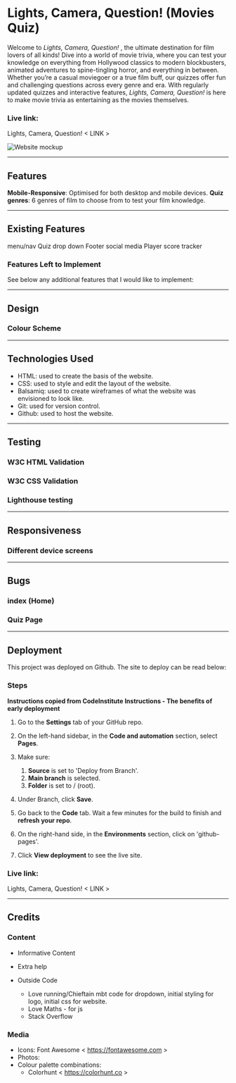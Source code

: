
# Lights, Camera, Question! (Movies Quiz)

Welcome to <em> Lights, Camera, Question! </em>, the ultimate destination for film lovers of all kinds! Dive into a world of movie trivia, where you can test your knowledge on everything from Hollywood classics to modern blockbusters, animated adventures to spine-tingling horror, and everything in between. Whether you’re a casual moviegoer or a true film buff, our quizzes offer fun and challenging questions across every genre and era. With regularly updated quizzes and interactive features, <em> Lights, Camera, Question! </em> is here to make movie trivia as entertaining as the movies themselves.

### Live link:

 Lights, Camera, Question! < LINK >

![Website mockup]()

---


## Features

**Mobile-Responsive**: Optimised for both desktop and mobile devices.
**Quiz genres**: 6 genres of film to choose from to test your film knowledge.

---


## Existing Features 


menu/nav
Quiz drop down
Footer social media
Player score tracker

### Features Left to Implement

See below any additional features that I would like to implement:

---

## Design

### Colour Scheme





---

## Technologies Used

- HTML: used to create the basis of the website.
- CSS: used to style and edit the layout of the website.
- Balsamiq: used to create wireframes of what the website was envisioned to look like.
- Git: used for version control.
- Github: used to host the website.

---


## Testing

### W3C HTML Validation



### W3C CSS Validation


### Lighthouse testing

---

## Responsiveness

### Different device screens



---


## Bugs 

### index (Home)



### Quiz Page



---


## Deployment
 
This project was deployed on Github. The site to deploy can be read below:

### Steps

**Instructions copied from CodeInstitute Instructions - The benefits of early deployment**

1. Go to the **Settings** tab of your GitHub repo.
2. On the left-hand sidebar, in the **Code and automation** section, select **Pages**.
3. Make sure:

    1. **Source** is set to 'Deploy from Branch'.
    2. **Main branch** is selected.
    3. **Folder** is set to / (root).

4. Under Branch, click **Save**.
5. Go back to the **Code** tab. Wait a few minutes for the build to finish and **refresh your repo**.
6. On the right-hand side, in the **Environments** section, click on 'github-pages'.
7. Click **View deployment** to see the live site. 

### Live link:

 Lights, Camera, Question! < LINK >

---


## Credits 

### Content

- Informative Content
  

- Extra help 
  

- Outside Code
  - Love running/Chieftain mbt code for dropdown, initial styling for logo, initial css for website.
  - Love Maths - for js
  - Stack Overflow
   

### Media 


- Icons: Font Awesome < https://fontawesome.com >
- Photos: 
- Colour palette combinations: 
  - Colorhunt <  https://colorhunt.co >

